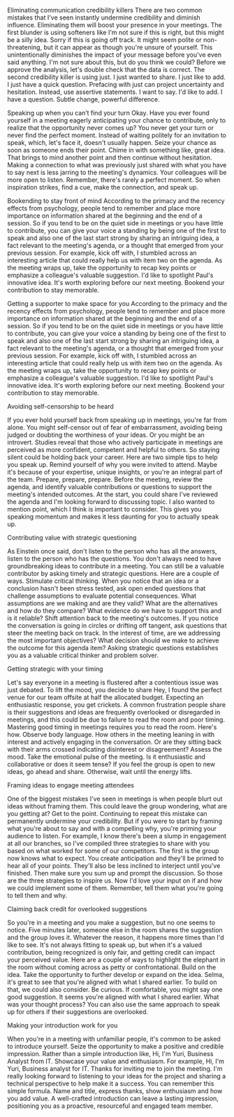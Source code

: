 Eliminating communication credibility killers
There are two common mistakes that I've seen instantly undermine credibility and diminish influence. Eliminating them will boost your presence in your meetings. The first blunder is using softeners like I'm not sure if this is right, but this might be a silly idea. Sorry if this is going off track. It might seem polite or non-threatening, but it can appear as though you're unsure of yourself. This unintentionally diminishes the impact of your message before you've even said anything. I'm not sure about this, but do you think we could? Before we approve the analysis, let's double check that the data is correct. The second credibility killer is using just. I just wanted to share. I just like to add. I just have a quick question. Prefacing with just can project uncertainty and hesitation. Instead, use assertive statements. I want to say. I'd like to add. I have a question. Subtle change, powerful difference.


Speaking up when you can’t find your turn
Okay. Have you ever found yourself in a meeting eagerly anticipating your chance to contribute, only to realize that the opportunity never comes up? You never get your turn or never find the perfect moment. Instead of waiting politely for an invitation to speak, which, let's face it, doesn't usually happen. Seize your chance as soon as someone ends their point. Chime in with something like, great idea. That brings to mind another point and then continue without hesitation. Making a connection to what was previously just shared with what you have to say next is less jarring to the meeting's dynamics. Your colleagues will be more open to listen. Remember, there's rarely a perfect moment. So when inspiration strikes, find a cue, make the connection, and speak up.

Bookending to stay front of mind
According to the primacy and the recency effects from psychology, people tend to remember and place more importance on information shared at the beginning and the end of a session. So if you tend to be on the quiet side in meetings or you have little to contribute, you can give your voice a standing by being one of the first to speak and also one of the last start strong by sharing an intriguing idea, a fact relevant to the meeting's agenda, or a thought that emerged from your previous session. For example, kick off with, I stumbled across an interesting article that could really help us with item two on the agenda. As the meeting wraps up, take the opportunity to recap key points or emphasize a colleague's valuable suggestion. I'd like to spotlight Paul's innovative idea. It's worth exploring before our next meeting. Bookend your contribution to stay memorable.

Getting a supporter to make space for you
According to the primacy and the recency effects from psychology, people tend to remember and place more importance on information shared at the beginning and the end of a session. So if you tend to be on the quiet side in meetings or you have little to contribute, you can give your voice a standing by being one of the first to speak and also one of the last start strong by sharing an intriguing idea, a fact relevant to the meeting's agenda, or a thought that emerged from your previous session. For example, kick off with, I stumbled across an interesting article that could really help us with item two on the agenda. As the meeting wraps up, take the opportunity to recap key points or emphasize a colleague's valuable suggestion. I'd like to spotlight Paul's innovative idea. It's worth exploring before our next meeting. Bookend your contribution to stay memorable.

Avoiding self-censorship to be heard

If you ever hold yourself back from speaking up in meetings, you're far from alone. You might self-censor out of fear of embarrassment, avoiding being judged or doubting the worthiness of your ideas. Or you might be an introvert. Studies reveal that those who actively participate in meetings are perceived as more confident, competent and helpful to others. So staying silent could be holding back your career. Here are two simple tips to help you speak up. Remind yourself of why you were invited to attend. Maybe it's because of your expertise, unique insights, or you're an integral part of the team. Prepare, prepare, prepare. Before the meeting, review the agenda, and identify valuable contributions or questions to support the meeting's intended outcomes. At the start, you could share I've reviewed the agenda and I'm looking forward to discussing topic. I also wanted to mention point, which I think is important to consider. This gives you speaking momentum and makes it less daunting for you to actually speak up.

Contributing value with strategic questioning

As Einstein once said, don't listen to the person who has all the answers, listen to the person who has the questions. You don't always need to have groundbreaking ideas to contribute in a meeting. You can still be a valuable contributor by asking timely and strategic questions. Here are a couple of ways. Stimulate critical thinking. When you notice that an idea or a conclusion hasn't been stress tested, ask open ended questions that challenge assumptions to evaluate potential consequences. What assumptions are we making and are they valid? What are the alternatives and how do they compare? What evidence do we have to support this and is it reliable? Shift attention back to the meeting's outcomes. If you notice the conversation is going in circles or drifting off tangent, ask questions that steer the meeting back on track. In the interest of time, are we addressing the most important objectives? What decision should we make to achieve the outcome for this agenda item? Asking strategic questions establishes you as a valuable critical thinker and problem solver.

Getting strategic with your timing

Let's say everyone in a meeting is flustered after a contentious issue was just debated. To lift the mood, you decide to share Hey, I found the perfect venue for our team offsite at half the allocated budget. Expecting an enthusiastic response, you get crickets. A common frustration people share is their suggestions and ideas are frequently overlooked or disregarded in meetings, and this could be due to failure to read the room and poor timing. Mastering good timing in meetings requires you to read the room. Here's how. Observe body language. How others in the meeting leaning in with interest and actively engaging in the conversation. Or are they sitting back with their arms crossed indicating disinterest or disagreement? Assess the mood. Take the emotional pulse of the meeting. Is it enthusiastic and collaborative or does it seem tense? If you feel the group is open to new ideas, go ahead and share. Otherwise, wait until the energy lifts.

Framing ideas to engage meeting attendees

One of the biggest mistakes I've seen in meetings is when people blurt out ideas without framing them. This could leave the group wondering, what are you getting at? Get to the point. Continuing to repeat this mistake can permanently undermine your credibility. But if you were to start by framing what you're about to say and with a compelling why, you're priming your audience to listen. For example, I know there's been a slump in engagement at all our branches, so I've compiled three strategies to share with you based on what worked for some of our competitors. The first is the group now knows what to expect. You create anticipation and they'll be primed to hear all of your points. They'll also be less inclined to interject until you've finished. Then make sure you sum up and prompt the discussion. So those are the three strategies to inspire us. Now I'd love your input on if and how we could implement some of them. Remember, tell them what you're going to tell them and why.


Claiming back credit for overlooked suggestions

So you're in a meeting and you make a suggestion, but no one seems to notice. Five minutes later, someone else in the room shares the suggestion and the group loves it. Whatever the reason, it happens more times than I'd like to see. It's not always fitting to speak up, but when it's a valued contribution, being recognized is only fair, and getting credit can impact your perceived value. Here are a couple of ways to highlight the elephant in the room without coming across as petty or confrontational. Build on the idea. Take the opportunity to further develop or expand on the idea. Selma, it's great to see that you're aligned with what I shared earlier. To build on that, we could also consider. Be curious. If comfortable, you might say one good suggestion. It seems you're aligned with what I shared earlier. What was your thought process? You can also use the same approach to speak up for others if their suggestions are overlooked.


Making your introduction work for you

When you're in a meeting with unfamiliar people, it's common to be asked to introduce yourself. Seize the opportunity to make a positive and credible impression. Rather than a simple introduction like, Hi, I'm Yuri, Business Analyst from IT. Showcase your value and enthusiasm. For example, Hi, I'm Yuri, Business analyst for IT. Thanks for inviting me to join the meeting. I'm really looking forward to listening to your ideas for the project and sharing a technical perspective to help make it a success. You can remember this simple formula. Name and title, express thanks, show enthusiasm and how you add value. A well-crafted introduction can leave a lasting impression, positioning you as a proactive, resourceful and engaged team member.